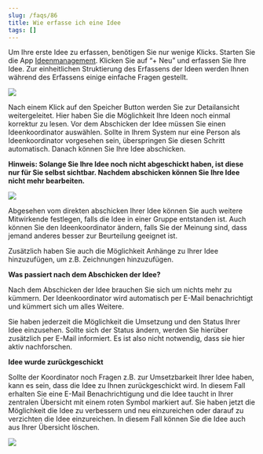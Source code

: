 ```yaml
---
slug: /faqs/86
title: Wie erfasse ich eine Idee
tags: []
---
```

Um Ihre erste Idee zu erfassen, benötigen Sie nur wenige Klicks. Starten Sie die App [Ideenmanagement](https://support.qmbase.com/Account/findworkspace?returnUrl=/ideamanagement). Klicken Sie auf “+ Neu” und erfassen Sie Ihre Idee. Zur einheitlichen Struktierung des Erfassens der Ideen werden Ihnen während des Erfassens einige einfache Fragen gestellt.

![](https://caqadmin.blob.core.windows.net/faqs/86-images/f4940bd4-f921-42ce-98bf-322ff936b9ac-mceclip0.png)

Nach einem Klick auf den Speicher Button werden Sie zur Detailansicht weitergeleitet. Hier haben Sie die Möglichkeit Ihre Ideen noch einmal korrektur zu lesen. Vor dem Abschicken der Idee müssen Sie einen Ideenkoordinator auswählen. Sollte in Ihrem System nur eine Person als Ideenkoordinator vorgesehen sein, überspringen Sie diesen Schritt automatisch. Danach können Sie Ihre Idee abschicken.

**Hinweis: Solange Sie Ihre Idee noch nicht abgeschickt haben, ist diese nur für Sie selbst sichtbar. Nachdem abschicken können Sie Ihre Idee nicht mehr bearbeiten.**

![](https://caqadmin.blob.core.windows.net/faqs/86-images/52e6ba17-097c-4479-a87d-7935766b4ebe-mceclip1.png)

Abgesehen vom direkten abschicken Ihrer Idee können Sie auch weitere Mitwirkende festlegen, falls die Idee in einer Gruppe entstanden ist. Auch können Sie den Ideenkoordinator ändern, falls Sie der Meinung sind, dass jemand anderes besser zur Beurteilung geeignet ist.

Zusätzlich haben Sie auch die Möglichkeit Anhänge zu Ihrer Idee hinzuzufügen, um z.B. Zeichnungen hinzuzufügen.

**Was passiert nach dem Abschicken der Idee?**

Nach dem Abschicken der Idee brauchen Sie sich um nichts mehr zu kümmern. Der Ideenkoordinator wird automatisch per E-Mail benachrichtigt und kümmert sich um alles Weitere.

Sie haben jederzeit die Möglichkeit die Umsetzung und den Status Ihrer Idee einzusehen. Sollte sich der Status ändern, werden Sie hierüber zusätzlich per E-Mail informiert. Es ist also nicht notwendig, dass sie hier aktiv nachforschen.

**Idee wurde zurückgeschickt**

Sollte der Koordinator noch Fragen z.B. zur Umsetzbarkeit Ihrer Idee haben, kann es sein, dass die Idee zu Ihnen zurückgeschickt wird. In diesem Fall erhalten Sie eine E-Mail Benachrichtigung und die Idee taucht in Ihrer zentralen Übersicht mit einem roten Symbol markiert auf. Sie haben jetzt die Möglichkeit die Idee zu verbessern und neu einzureichen oder darauf zu verzichten die Idee einzureichen. In diesem Fall können Sie die Idee auch aus Ihrer Übersicht löschen.

![](https://caqadmin.blob.core.windows.net/faqs/86-images/12f0d399-e7da-4f9e-b6e7-b2bc576d9f51-mceclip2.png)